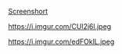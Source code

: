 [Screenshort](https://i.imgur.com/xUUsYnp.png)


https://i.imgur.com/CUl2j6l.jpeg


https://i.imgur.com/edFOklL.jpeg

